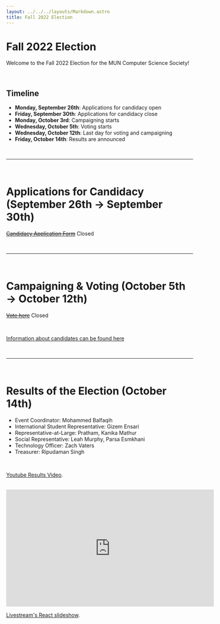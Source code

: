 ```yaml
---
layout: ../../../layouts/Markdown.astro
title: Fall 2022 Election
---
```


# Fall 2022 Election

Welcome to the Fall 2022 Election for the MUN Computer Science Society!

<br />

## Timeline

- **Monday, September 26th**: Applications for candidacy open
- **Friday, September 30th**: Applications for candidacy close
- **Monday, October 3rd**: Campaigning starts
- **Wednesday, October 5th**: Voting starts
- **Wednesday, October 12th**: Last day for voting and campaigning
- **Friday, October 14th**: Results are announced

<br />

---

<br />

# Applications for Candidacy (September 26th → September 30th)

~~[Candidacy Application Form](https://docs.google.com/forms/d/e/1FAIpQLSfCpRmITzr_B-I2ShwyYU_vvSIE9neeizrEb-WXm6Bd-USf9Q/viewform?usp=sf_link)~~ Closed

<br/>

---

<br/>


# Campaigning & Voting (October 5th → October 12th)

~~[Vote here](https://docs.google.com/forms/d/e/1FAIpQLScOyickNoZs63LSTPfNxH7MSH2JVPdA6mS83DN5IPNt-b1e_Q/viewform)~~ Closed

<br />

[Information about candidates can be found here](/events/fall-2022-election/candidates)

<br />

---

<br />

# Results of the Election (October 14th)

- Event Coordinator: Mohammed Balfaqih
- International Student Representative: Gizem Ensari
- Representative-at-Large: Pratham, Kanika Mathur
- Social Representative: Leah Murphy, Parsa Esmkhani
- Technology Officer: Zach Vaters
- Treasurer: Ripudaman Singh

<br />

[Youtube Results Video](https://www.youtube.com/watch?v=VSt1fAGolmQ).

<br />

<iframe width="560" height="315" src="https://www.youtube.com/embed/VSt1fAGolmQ" title="YouTube video player" frameborder="0" allow="accelerometer; autoplay; clipboard-write; encrypted-media; gyroscope; picture-in-picture" allowfullscreen></iframe>

<br />

[Livestream's React slideshow](https://github.com/MUNComputerScienceSociety/election-2022).
